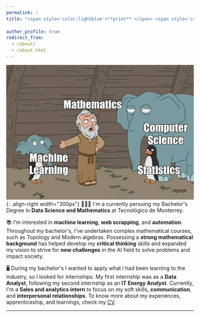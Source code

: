 ```yaml
---
permalink: /
title: "<span style='color:lightblue'>**print** </span> <span style='color:grey'>**(** </span>  <span style='color:lightgreen'>'Hello there, I'm Axel' </span> <span style='color:grey'>**)** </span>"

author_profile: true
redirect_from: 
  - /about/
  - /about.html
---
```


![ML joke](/images/mljoke.png){: .align-right width="300px"}
👨🏻‍💻 I'm a currently persuing my  Bachelor's Degree in **Data Science and Mathematics** at Tecnológico de Monterrey.

📚 I'm interested in **machine learning**, **web scrapping**, and **automation**. Throughout my bachelor's, I've undertaken complex mathematical courses, such as Topology and Modern algebras. Possessing a **strong mathematical background** has helped develop my **critical thinking** skills and expanded my vision to strive for **new challenges** in the AI field to solve problems and impact society.

🖥️ During my bachelor's I wanted to apply what I had been learning to the industry, so I looked for internships. My first internship was as a **Data Analyst**, following my second internship as an **IT Energy Analyst**. Currently, I'm a **Sales and analytics intern** to focus on my soft skills, **communication**, and **interpersonal relationships**. To know more about my experiences, apprenticeship, and learnings, check my [CV](https://axelqc.github.io/files/paper1.pdf).


------